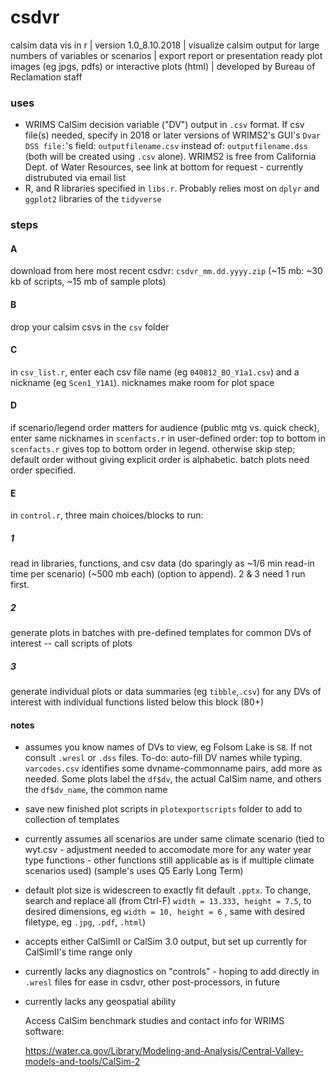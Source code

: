 # csdvr
 calsim data vis in r | 
 version 1.0_8.10.2018 | 
 visualize calsim output for large numbers of variables or scenarios | 
 export report or presentation ready plot images (eg jpgs, pdfs) or interactive plots (html)  | developed by Bureau of Reclamation staff 
 
### uses ###

- WRIMS CalSim decision variable ("DV") output in `.csv` format. If csv file(s) needed, specify in 2018 or later versions of WRIMS2's GUI's `Dvar DSS file:`'s field: `outputfilename.csv` instead of: `outputfilename.dss` (both will be created using `.csv` alone). WRIMS2 is free from California Dept. of Water Resources, see link at bottom for request - currently distrubuted via email list
- R, and R libraries specified in `libs.r`. Probably relies most on `dplyr` and `ggplot2` libraries of the `tidyverse`

### steps ###

#### A #### 
   download from here most recent csdvr: `csdvr_mm.dd.yyyy.zip` (~15 mb: ~30 kb of scripts, ~15 mb of sample plots) 

#### B #### 
   drop your calsim csvs in the `csv` folder 

#### C #### 
   in `csv_list.r`, enter each csv file name (eg `040812_BO_Y1a1.csv`) and a nickname (eg `Scen1_Y1A1`). nicknames make room for plot space

#### D #### 
   if scenario/legend order matters for audience (public mtg vs. quick check), enter same nicknames in `scenfacts.r` in user-defined order: top to bottom in `scenfacts.r` gives top to bottom order in legend. otherwise skip step; default order without  giving explicit order is alphabetic. batch plots need order specified. 

#### E ####
   in `control.r`, three main choices/blocks to run:

##### 1 #####
 read in libraries,  functions, and csv data (do sparingly as ~1/6 min read-in time per scenario) (~500 mb each) (option to append). 2 & 3 need 1 run first.
  
##### 2 #####
 generate plots in batches with pre-defined templates for common DVs of interest -- call scripts of plots
  
##### 3 #####
 generate individual plots or data summaries (eg `tibble`,`.csv`) for any DVs of interest with individual functions listed
   below this block (80+)

#### notes ####
- assumes you know names of DVs to view, eg Folsom Lake is `S8`. If not consult `.wresl` or `.dss` files. To-do: auto-fill DV names while typing. `varcodes.csv` identifies some dvname-commonname pairs, add more as needed. Some plots label the `df$dv`, the actual CalSim name, and others the `df$dv_name`, the common name 
- save new finished plot scripts in `plotexportscripts` folder to add to collection of templates
- currently assumes all scenarios are under same climate scenario (tied to wyt.csv - adjustment needed to accomodate more for any water  year type functions - other functions still applicable as is if multiple climate scenarios used) (sample's uses Q5 Early Long Term)
- default plot size is widescreen to exactly fit default `.pptx`. To change, search and replace all (from Ctrl-F) `width = 13.333, height = 7.5`, to desired dimensions, eg `width = 10, height = 6` , same with desired filetype, eg `.jpg`, `.pdf`, `.html`)
- accepts either CalSimII or CalSim 3.0 output, but set up currently for CalSimII's time range only
- currently lacks any diagnostics on "controls" - hoping to add directly in `.wresl` files for ease in csdvr, other post-processors, in future
- currently lacks any geospatial ability
  
  Access CalSim benchmark studies and contact info for WRIMS software:
  
  https://water.ca.gov/Library/Modeling-and-Analysis/Central-Valley-models-and-tools/CalSim-2


